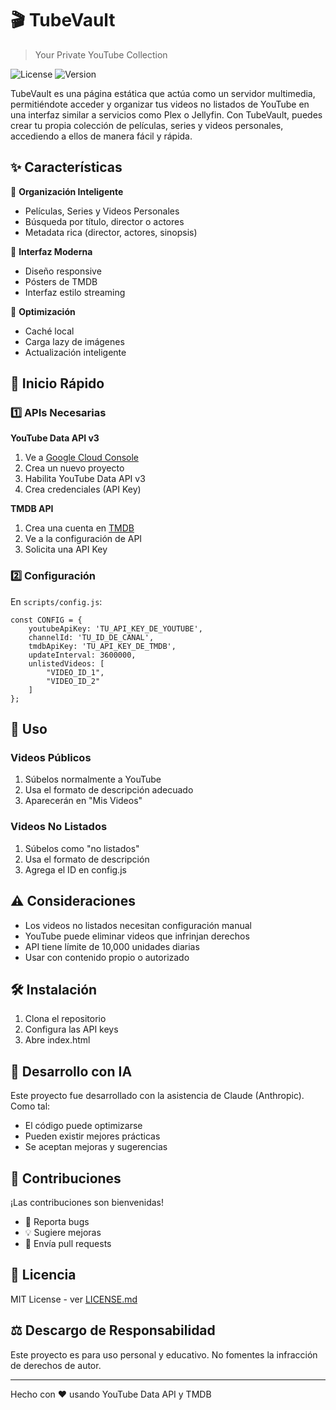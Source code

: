 # 🎬 TubeVault
> Your Private YouTube Collection

![License](https://img.shields.io/badge/license-MIT-blue.svg)
![Version](https://img.shields.io/badge/version-1.0.0-green.svg)

TubeVault es una página estática que actúa como un servidor multimedia, permitiéndote acceder y organizar tus videos no listados de YouTube en una interfaz similar a servicios como Plex o Jellyfin. Con TubeVault, puedes crear tu propia colección de películas, series y videos personales, accediendo a ellos de manera fácil y rápida.

## ✨ Características

🎯 **Organización Inteligente**
- Películas, Series y Videos Personales
- Búsqueda por título, director o actores
- Metadata rica (director, actores, sinopsis)

🎨 **Interfaz Moderna**
- Diseño responsive
- Pósters de TMDB
- Interfaz estilo streaming

💾 **Optimización**
- Caché local
- Carga lazy de imágenes
- Actualización inteligente

## 🚀 Inicio Rápido

### 1️⃣ APIs Necesarias

**YouTube Data API v3**
1. Ve a [Google Cloud Console](https://console.cloud.google.com)
2. Crea un nuevo proyecto
3. Habilita YouTube Data API v3
4. Crea credenciales (API Key)

**TMDB API**
1. Crea una cuenta en [TMDB](https://www.themoviedb.org/signup)
2. Ve a la configuración de API
3. Solicita una API Key

### 2️⃣ Configuración

En `scripts/config.js`:

```
const CONFIG = {
    youtubeApiKey: 'TU_API_KEY_DE_YOUTUBE',
    channelId: 'TU_ID_DE_CANAL',
    tmdbApiKey: 'TU_API_KEY_DE_TMDB',
    updateInterval: 3600000,
    unlistedVideos: [
        "VIDEO_ID_1",
        "VIDEO_ID_2"
    ]
};
```

## 📝 Uso

### Videos Públicos
1. Súbelos normalmente a YouTube
2. Usa el formato de descripción adecuado
3. Aparecerán en "Mis Videos"

### Videos No Listados
1. Súbelos como "no listados"
2. Usa el formato de descripción
3. Agrega el ID en config.js

## ⚠️ Consideraciones

- Los videos no listados necesitan configuración manual
- YouTube puede eliminar videos que infrinjan derechos
- API tiene límite de 10,000 unidades diarias
- Usar con contenido propio o autorizado

## 🛠️ Instalación

1. Clona el repositorio
2. Configura las API keys
3. Abre index.html

## 🤖 Desarrollo con IA

Este proyecto fue desarrollado con la asistencia de Claude (Anthropic). Como tal:
- El código puede optimizarse
- Pueden existir mejores prácticas
- Se aceptan mejoras y sugerencias

## 🤝 Contribuciones

¡Las contribuciones son bienvenidas!
- 🐛 Reporta bugs
- 💡 Sugiere mejoras
- 🔧 Envía pull requests

## 📄 Licencia

MIT License - ver [LICENSE.md](LICENSE.md)

## ⚖️ Descargo de Responsabilidad

Este proyecto es para uso personal y educativo. No fomentes la infracción de derechos de autor.

---
Hecho con ❤️ usando YouTube Data API y TMDB
